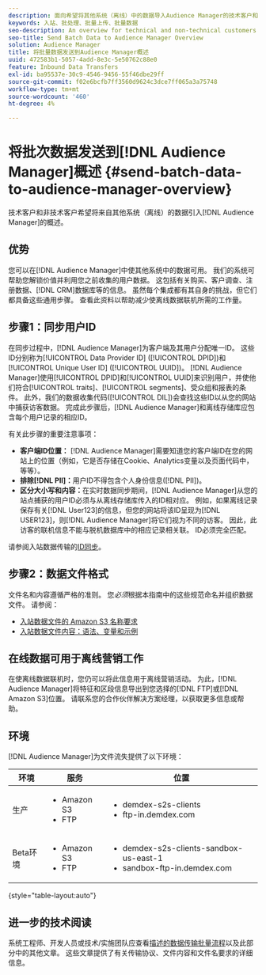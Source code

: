 ```yaml
---
description: 面向希望将其他系统（离线）中的数据导入Audience Manager的技术客户和非技术客户的概述。
keywords: 入站、批处理、批量上传、批量数据
seo-description: An overview for technical and non-technical customers who want to bring data from other systems (offline) into Audience Manager. To do so, use the batch upload option in Audience Manager.
seo-title: Send Batch Data to Audience Manager Overview
solution: Audience Manager
title: 将批量数据发送到Audience Manager概述
uuid: 472583b1-5057-4add-8e3c-5e50762c88e0
feature: Inbound Data Transfers
exl-id: ba95537e-30c9-4546-9456-55f46dbe29ff
source-git-commit: f02e6bcfb7ff3560d9624c3dce7ff065a3a75748
workflow-type: tm+mt
source-wordcount: '460'
ht-degree: 4%

---
```


# 将批次数据发送到[!DNL Audience Manager]概述 {#send-batch-data-to-audience-manager-overview}

技术客户和非技术客户希望将来自其他系统（离线）的数据引入[!DNL Audience Manager]的概述。

## 优势

您可以在[!DNL Audience Manager]中使其他系统中的数据可用。 我们的系统可帮助您解锁价值并利用您之前收集的用户数据。 这包括有关购买、客户调查、注册数据、[!DNL CRM]数据库等的信息。 虽然每个集成都有其自身的挑战，但它们都具备这些通用步骤。 查看此资料以帮助减少使离线数据联机所需的工作量。

## 步骤1：同步用户ID

在同步过程中，[!DNL Audience Manager]为客户端及其用户分配唯一ID。 这些ID分别称为[!UICONTROL Data Provider ID] ([!UICONTROL DPID])和[!UICONTROL Unique User ID] ([!UICONTROL UUID])。 [!DNL Audience Manager]使用[!UICONTROL DPID]和[!UICONTROL UUID]来识别用户，并使他们符合[!UICONTROL traits]、[!UICONTROL segments]、受众组和报表的条件。 此外，我们的数据收集代码([!UICONTROL DIL])会查找这些ID以从您的网站中捕获访客数据。 完成此步骤后，[!DNL Audience Manager]和离线存储库应包含每个用户记录的相应ID。

有关此步骤的重要注意事项：

* **客户端ID位置：** [!DNL Audience Manager]需要知道您的客户端ID在您的网站上的位置（例如，它是否存储在Cookie、Analytics变量以及页面代码中，等等）。
* **排除[!DNL PII]：**&#x200B;用户ID不得包含个人身份信息([!DNL PII])。
* **区分大小写和内容：**&#x200B;在实时数据同步期间，[!DNL Audience Manager]从您的站点捕获的用户ID必须与从离线存储库传入的ID相对应。 例如，如果离线记录保存有关[!DNL User123]的信息，但您的网站将该ID呈现为[!DNL USER123]，则[!DNL Audience Manager]将它们视为不同的访客。 因此，此访客的联机信息不能与脱机数据库中的相应记录相关联。 ID必须完全匹配。

请参阅入站数据传输的[ID同步](../../../integration/sending-audience-data/batch-data-transfer-explained/id-sync-http.md)。

## 步骤2：数据文件格式

文件名和内容遵循严格的准则。 您&#x200B;*必须*&#x200B;根据本指南中的这些规范命名并组织数据文件。 请参阅：

* [入站数据文件的 Amazon S3 名称要求](../../../integration/sending-audience-data/batch-data-transfer-explained/inbound-s3-filenames.md)
* [入站数据文件内容：语法、变量和示例](../../../integration/sending-audience-data/batch-data-transfer-explained/inbound-file-contents.md)

## 在线数据可用于离线营销工作

在使离线数据联机时，您仍可以将此信息用于离线营销活动。 为此，[!DNL Audience Manager]将特征和区段信息导出到您选择的[!DNL FTP]或[!DNL Amazon S3]位置。 请联系您的合作伙伴解决方案经理，以获取更多信息或帮助。

## 环境

[!DNL Audience Manager]为文件流失提供了以下环境：

| 环境 | 服务 | 位置 |
|---------|----------|---------|
| 生产 | <ul><li>Amazon S3</li><li>FTP</li></ul> | <ul><li>demdex-s2s-clients</li><li>ftp-in.demdex.com</li></ul> |
| Beta环境 | <ul><li>Amazon S3</li><li>FTP</li></ul> | <ul><li>demdex-s2s-clients-sandbox-us-east-1</li><li>sandbox-ftp-in.demdex.com</li></ul> |

{style="table-layout:auto"}

## 进一步的技术阅读

系统工程师、开发人员或技术/实施团队应查看[描述的数据传输批量流程](../../../integration/sending-audience-data/batch-data-transfer-explained/batch-data-transfer-explained.md)以及此部分中的其他文章。 这些文章提供了有关传输协议、文件内容和文件名要求的详细信息。
